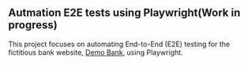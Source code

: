  <h2>Autmation E2E tests using Playwright(Work in progress)</h2> 

 This project focuses on automating End-to-End (E2E) testing for the fictitious bank website, [Demo Bank](https://demo-bank.vercel.app/), using Playwright.